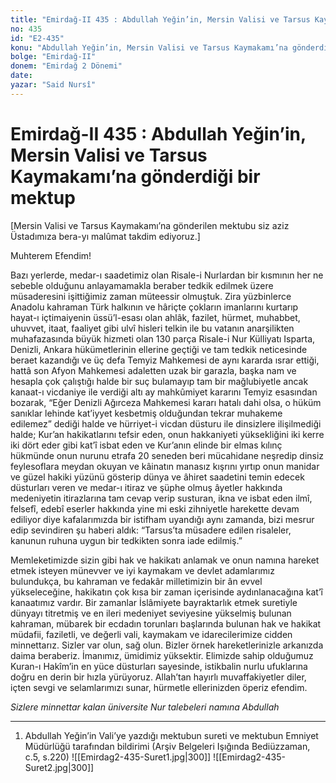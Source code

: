 ```yaml
---
title: "Emirdağ-II 435 : Abdullah Yeğin’in, Mersin Valisi ve Tarsus Kaymakamı’na gönderdiği bir mektup"
no: 435
id: "E2-435"
konu: "Abdullah Yeğin’in, Mersin Valisi ve Tarsus Kaymakamı’na gönderdiği bir mektup"
bolge: "Emirdağ-II"
donem: "Emirdağ 2 Dönemi"
date: 
yazar: "Said Nursî"
---
```


# Emirdağ-II 435 : Abdullah Yeğin’in, Mersin Valisi ve Tarsus Kaymakamı’na gönderdiği bir mektup

<p class="takdim">[Mersin Valisi ve Tarsus Kaymakamı’na gönderilen mektubu siz aziz Üstadımıza bera-yı malûmat takdim ediyoruz.]</p>

Muhterem Efendim!

Bazı yerlerde, medar-ı saadetimiz olan Risale-i Nurlardan bir kısmının her ne sebeble olduğunu anlayamamakla beraber tedkik edilmek üzere müsaderesini işittiğimiz zaman müteessir olmuştuk. Zira yüzbinlerce Anadolu kahraman Türk halkının ve hâriçte çokların imanlarını kurtarıp hayat-ı içtimaiyenin üssü’l-esası olan ahlâk, fazilet, hürmet, muhabbet, uhuvvet, itaat, faaliyet gibi ulvî hisleri telkin ile bu vatanın anarşilikten muhafazasında büyük hizmeti olan 130 parça Risale-i Nur Külliyatı Isparta, Denizli, Ankara hükümetlerinin ellerine geçtiği ve tam tedkik neticesinde beraet kazandığı ve üç defa Temyiz Mahkemesi de aynı kararda ısrar ettiği, hattâ son Afyon Mahkemesi adaletten uzak bir garazla, başka nam ve hesapla çok çalıştığı halde bir suç bulamayıp tam bir mağlubiyetle ancak kanaat-ı vicdaniye ile verdiği altı ay mahkûmiyet kararını Temyiz esasından bozarak, “Eğer Denizli Ağırceza Mahkemesi kararı hatalı dahi olsa, o hüküm sanıklar lehinde kat’iyyet kesbetmiş olduğundan tekrar muhakeme edilemez” dediği halde ve hürriyet-i vicdan düsturu ile dinsizlere ilişilmediği halde; Kur’an hakikatlarını tefsir eden, onun hakkaniyeti yüksekliğini iki kerre iki dört eder gibi kat’î isbat eden ve Kur’anın elinde bir elmas kılınç hükmünde onun nurunu etrafa 20 seneden beri mücahidane neşredip dinsiz feylesoflara meydan okuyan ve kâinatın manasız kışrını yırtıp onun manidar ve güzel hakiki yüzünü gösterip dünya ve âhiret saadetini temin edecek düsturları veren ve medar-ı itiraz ve şüphe olmuş âyetler hakkında medeniyetin itirazlarına tam cevap verip susturan, ikna ve isbat eden ilmî, felsefî, edebî eserler hakkında yine mi eski zihniyetle harekette devam ediliyor diye kafalarımızda bir istifham uyandığı aynı zamanda, bizi mesrur edip sevindiren şu haberi aldık: “Tarsus’ta müsadere edilen risaleler, kanunun ruhuna uygun bir tedkikten sonra iade edilmiş.”

Memleketimizde sizin gibi hak ve hakikatı anlamak ve onun namına hareket etmek isteyen münevver ve iyi kaymakam ve devlet adamlarımız bulundukça, bu kahraman ve fedakâr milletimizin bir ân evvel yükseleceğine, hakikatın çok kısa bir zaman içerisinde aydınlanacağına kat’î kanaatımız vardır. Bir zamanlar İslâmiyete bayraktarlık etmek suretiyle dünyayı titretmiş ve en ileri medeniyet seviyesine yükselmiş bulunan kahraman, mübarek bir ecdadın torunları başlarında bulunan hak ve hakikat müdafii, faziletli, ve değerli vali, kaymakam ve idarecilerimize cidden minnettarız. Sizler var olun, sağ olun. Bizler örnek hareketlerinizle arkanızda daima beraberiz. İmanımız, ümidimiz yüksektir. Elimizde sahip olduğumuz Kuran-ı Hakîm’in en yüce düsturları sayesinde, istikbalin nurlu ufuklarına doğru en derin bir hızla yürüyoruz. Allah’tan hayırlı muvaffakiyetler diler, içten sevgi ve selamlarımızı sunar, hürmetle ellerinizden öperiz efendim.

*Sizlere minnettar kalan üniversite Nur talebeleri namına*
*Abdullah*

***

1. Abdullah Yeğin’in Vali’ye yazdığı mektubun sureti ve mektubun Emniyet Müdürlüğü tarafından bildirimi (Arşiv Belgeleri Işığında Bediüzzaman, c.5, s.220)
![[Emirdag2-435-Suret1.jpg|300]]
![[Emirdag2-435-Suret2.jpg|300]]

